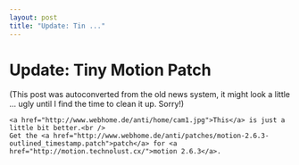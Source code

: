 ```yaml
---
layout: post
title: "Update: Tin ..."
---
```

<h1>Update: Tiny Motion Patch</h1>
(This post was autoconverted from the old news system,
it might look a little ... ugly until I find the time
to clean it up.
Sorry!)

    <a href="http://www.webhome.de/anti/home/cam1.jpg">This</a> is just a little bit better.<br />
    Get the <a href="http://www.webhome.de/anti/patches/motion-2.6.3-outlined_timestamp.patch">patch</a> for <a href="http://motion.technolust.cx/">motion 2.6.3</a>.

